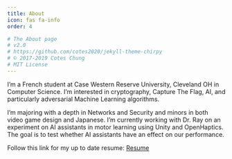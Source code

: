 ```yaml
---
title: About
icon: fas fa-info
order: 4

# The About page
# v2.0
# https://github.com/cotes2020/jekyll-theme-chirpy
# © 2017-2019 Cotes Chung
# MIT License
---
```


I’m a French student at Case Western Reserve University, Cleveland OH in Computer Science. I’m interested in cryptography, Capture The Flag, AI, and particularly adversarial Machine Learning algorithms.

I’m majoring with a depth in Networks and Security and minors in both video game design and Japanese. I’m currently working with Dr. Ray on an experiment on AI assistants in motor learning using Unity and OpenHaptics. The goal is to test whether AI assistants have an effect on our performance.

Follow this link for my up to date resume:
[Resume](http://susanou.github.io/data/resumeCVEn.pdf)
